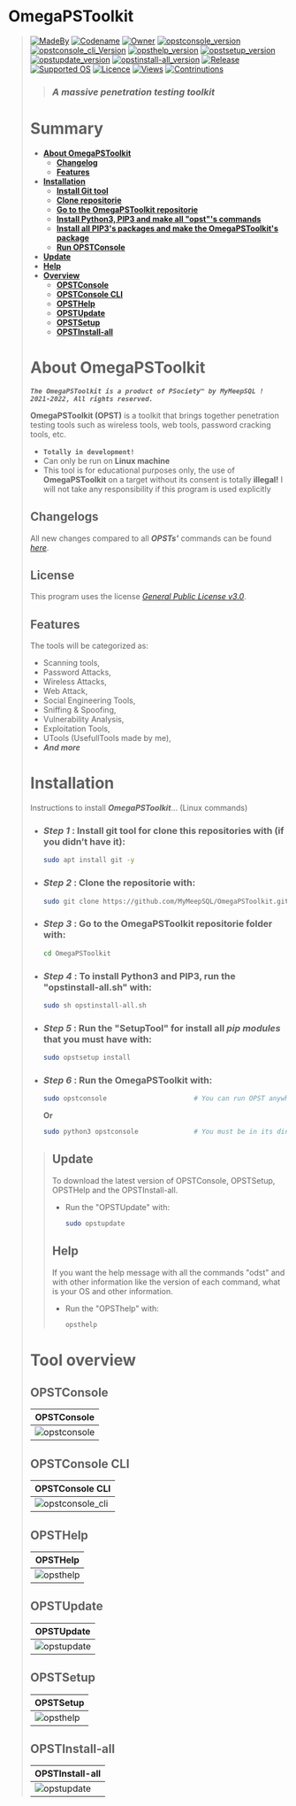 # **OmegaPSToolkit**
> [![MadeBy](https://img.shields.io/badge/Made%20by-Thomas%20Pellissier-informational?style=flat-square)](https://github.com/MyMeepSQL)
[![Codename](https://img.shields.io/badge/Codename-MyMeepSQL-informational?style=flat-square)](https://github.com/MyMeepSQL)
[![Owner](https://img.shields.io/badge/Owner-©%20PSociety™-informational?style=flat-square)](https://github.com/MyMeepSQL)
[![opstconsole_version](https://img.shields.io/badge/opstconsole%20version-v0.0.1.3-brightgreen?style=flat-square)](https://github.com/MyMeepSQL/OmegaPSToolkit/blob/main/CHANGLOG.md)
[![opstconsole_cli_Version](https://img.shields.io/badge/opstconsole_CLI%20Version%20[BETA]-v0.0.0.9-red?style=flat-square)](https://github.com/MyMeepSQL/OmegaPSToolkit/blob/main/CHANGLOG.md)
[![opsthelp_version](https://img.shields.io/badge/opsthelp%20version-v1.4-success?style=flat-square)](https://github.com/MyMeepSQL/OmegaPSToolkit/blob/main/CHANGLOG.md)
[![opstsetup_version](https://img.shields.io/badge/opstsetup%20version-v2.6-success?style=flat-square)](https://github.com/MyMeepSQL/OmegaPSToolkit/blob/main/CHANGLOG.md)
[![opstupdate_version](https://img.shields.io/badge/opstupdate%20version-v2.2-success?style=flat-square)](https://github.com/MyMeepSQL/OmegaPSToolkit/blob/main/CHANGLOG.md)
[![opstinstall-all_version](https://img.shields.io/badge/opstinstall%20version-v1.8-success?style=flat-square)](https://github.com/MyMeepSQL/OmegaPSToolkit/blob/main/CHANGLOG.md)
[![Release](https://img.shields.io/badge/Release-In%20Development-yellow?style=flat-square)]()
[![Supported OS](https://img.shields.io/badge/Supported%20OS-Linux-brightgreen?style=flat-square)]()
[![Licence](https://img.shields.io/badge/License-GNU%20GPL--3.0-important?style=flat-square)](https://github.com/MyMeepSQL/OmegaPSToolkit/blob/main/LICENSE)
[![Views](https://hits.dwyl.com/MyMeepSQL/OmegaPSToolkit.svg?style=flat-square)](http://hits.dwyl.com/MyMeepSQL/OmegaPSToolkit)
[![Contrinutions](https://img.shields.io/badge/Contributions-Open%20!-yellow?style=flat-square)]()
> > ### _**A massive penetration testing toolkit**_
> 
> # **Summary**
> - [**About OmegaPSToolkit**](https://github.com/MyMeepSQL/OmegaPSToolkit#about-omegapstoolkit)
>   - [**Changelog**](https://github.com/MyMeepSQL/OmegaPSToolkit#license)
>   - [**Features**](https://github.com/MyMeepSQL/OmegaPSToolkit#features)
> - [**Installation**](https://github.com/MyMeepSQL/OmegaPSToolkit#installation)
>   - [**Install Git tool**](https://github.com/MyMeepSQL/OmegaPSToolkit#step-1--install-git-tool-for-clone-this-repositories-with-if-you-didnt-have-it)
>   - [**Clone repositorie**](https://github.com/MyMeepSQL/OmegaPSToolkit#step-2--clone-the-repositories-with)
>   - [**Go to the OmegaPSToolkit repositorie**](https://github.com/MyMeepSQL/OmegaPSToolkit#step-3--go-to-the-omegapstoolkit-repositories-folder-with)
>   - [**Install Python3, PIP3 and make all "opst"'s commands**](https://github.com/MyMeepSQL/OmegaPSToolkit#step-4--to-install-python3-and-pip3-run-the-opstinstall-allsh-with)
>   - [**Install all PIP3's packages and make the OmegaPSToolkit's package**](https://github.com/MyMeepSQL/OmegaPSToolkit#step-5--run-the-setuptool-for-install-all-pip-modules-that-you-must-have-with)
>   - [**Run OPSTConsole**](https://github.com/MyMeepSQL/OmegaPSToolkit#step-6--run-the-omegapstoolkit-with)
> - [**Update**](https://github.com/MyMeepSQL/OmegaPSToolkit#update)
> - [**Help**](https://github.com/MyMeepSQL/OmegaPSToolkit#help)
> - [**Overview**](https://github.com/MyMeepSQL/OmegaPSToolkit#tool-overview)
>   - [**OPSTConsole**](https://github.com/MyMeepSQL/OmegaPSToolkit#tool-overview)
>   - [**OPSTConsole CLI**](https://github.com/MyMeepSQL/OmegaPSToolkit#opstconsole-cli)
>   - [**OPSTHelp**](https://github.com/MyMeepSQL/OmegaPSToolkit#opsthelp)
>   - [**OPSTUpdate**](https://github.com/MyMeepSQL/OmegaPSToolkit#opstupdate)
>   - [**OPSTSetup**](https://github.com/MyMeepSQL/OmegaPSToolkit#opstsetup)
>   - [**OPSTInstall-all**](https://github.com/MyMeepSQL/OmegaPSToolkit#opstinstall-all)
> # **About OmegaPSToolkit**
> _**`The OmegaPSToolkit is a product of PSociety™ by MyMeepSQL ! 2021-2022, All rights reserved.`**_
>
>  **OmegaPSToolkit (OPST)** is a toolkit that brings together penetration testing tools such as wireless tools, web tools, password cracking tools, etc.
> * **`Totally in development!`**
> * Can only be run on **Linux machine**
> * This tool is for educational purposes only, the use of **OmegaPSToolkit** on a target without its consent is totally **illegal!** I will not take any responsibility if this program is used explicitly
> 
> ## **Changelogs**
> All new changes compared to all _**OPSTs'**_ commands can be found _[here](https://github.com/MyMeepSQL/OmegaPSToolkit/blob/main/CHANGLOG.md)_.
>  ## License 
> This program uses the license _[General Public License v3.0](https://github.com/MyMeepSQL/OmegaPSToolkit/blob/main/LICENSE)_.
> ## **Features**
> The tools will be categorized as:
>  * Scanning tools,
>  * Password Attacks,
>  * Wireless Attacks,
>  * Web Attack,
>  * Social Engineering Tools,
>  * Sniffing & Spoofing,
>  * Vulnerability Analysis,
>  * Exploitation Tools,
>  * UTools (UsefullTools made by me),
>  * _**And more**_
> 
> # **Installation**
> Instructions to install ***OmegaPSToolkit***... (Linux commands)
> 
> * ### _Step 1_ : Install **git** tool for clone this repositories with (if you didn’t have it):
>   ```bash
>   sudo apt install git -y
>   ```
> * ### _Step 2_ : **Clone** the repositorie with:
>   ```bash
>   sudo git clone https://github.com/MyMeepSQL/OmegaPSToolkit.git
>   ```
> * ### _Step 3_ : Go to the **OmegaPSToolkit repositorie folder** with:
>   ```bash
>   cd OmegaPSToolkit
>   ```
> * ### _Step 4_ : To install **Python3** and **PIP3**, run the "opstinstall-all.sh" with:
>   ```bash
>   sudo sh opstinstall-all.sh
>   ```
> * ### _Step 5_ : Run the "**SetupTool**" for install all _pip modules_ that you must have with:
>   ```bash
>   sudo opstsetup install
>   ```
> * ### _Step 6_ : Run the **OmegaPSToolkit** with:
>   ```bash
>   sudo opstconsole                      # You can run OPST anywhere (tell me if a problem appears) 
>   ```
>   **Or**
>   ```bash
>   sudo python3 opstconsole              # You must be in its directory to run OPST like this (/usr/share/OmegaPSToolkit/)
>   ``` 
>> ## **Update**
>>To download the latest version of OPSTConsole, OPSTSetup, OPSTHelp and the OPSTInstall-all.
>>* Run the "OPSTUpdate" with:
>>   ```bash
>>   sudo opstupdate
>>   ```
>> ## **Help**
>>If you want the help message with all the commands "odst" and with other information like the version of each command, what is your OS and other information.
>>* Run the "OPSThelp" with:
>>   ```bash
>>   opsthelp
>>   ```
>
> # Tool overview
> ## OPSTConsole
> |  OPSTConsole  | 
> | ------------- |
> | ![opstconsole](https://github.com/MyMeepSQL/OmegaPSToolkit/blob/main/Screens/opstconsole_main_page.png) |
> 
> ## OPSTConsole CLI
> | OPSTConsole CLI  |
> | ---------------- |
> | ![opstconsole_cli](https://github.com/MyMeepSQL/OmegaPSToolkit/blob/main/Screens/opstconsole_cli.png) |
> 
> ## OPSTHelp
> |   OPSTHelp    |
> | ------------- |
> | ![opsthelp](https://github.com/MyMeepSQL/OmegaPSToolkit/blob/main/Screens/opsthelp.png) | 
> 
> ## OPSTUpdate
> |     OPSTUpdate    |
> | ----------------- |
> | ![opstupdate](https://github.com/MyMeepSQL/OmegaPSToolkit/blob/main/Screens/opstupdate.png)
>
> ## OPSTSetup
> |   OPSTSetup   |
> | ------------- | 
> | ![opsthelp](https://github.com/MyMeepSQL/OmegaPSToolkit/blob/main/Screens/opstsetup.png) | 
>
> ## OPSTInstall-all
> |  OPSTInstall-all   |
> | ------------------ |
> | ![opstupdate](https://github.com/MyMeepSQL/OmegaPSToolkit/blob/main/Screens/opstinstall-all.png)
